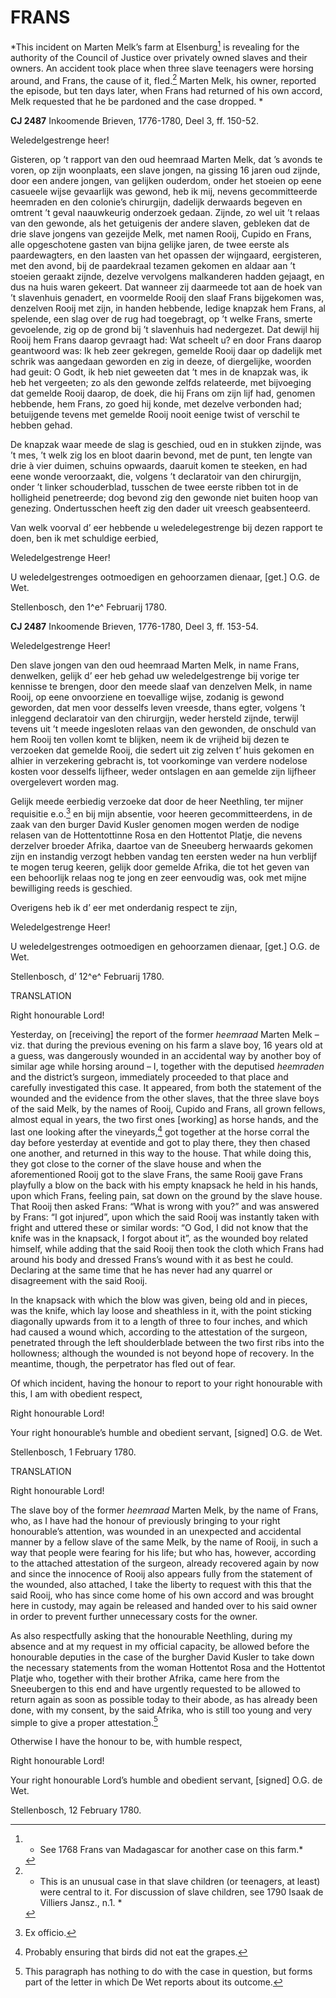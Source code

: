 # FRANS

*This incident on Marten Melk’s farm at Elsenburg[^1] is revealing
for the authority of the Council of Justice over privately owned slaves
and their owners. An accident took place when three slave teenagers were
horsing around, and Frans, the cause of it, fled.[^2] Marten Melk,
his owner, reported the episode, but ten days later, when Frans had
returned of his own accord, Melk requested that he be pardoned and the
case dropped. *

**CJ 2487** Inkoomende Brieven, 1776-1780, Deel 3, ff. 150-52.

Weledelgestrenge heer!

Gisteren, op ’t rapport van den oud heemraad Marten Melk, dat ’s avonds
te voren, op zijn woonplaats, een slave jongen, na gissing 16 jaren oud
zijnde, door een andere jongen, van gelijken ouderdom, onder het stoeien
op eene casueele wijse gevaarlijk was gewond, heb ik mij, nevens
gecommitteerde heemraden en den colonie’s chirurgijn, dadelijk derwaards
begeven en omtrent ’t geval naauwkeurig onderzoek gedaan. Zijnde, zo wel
uit ’t relaas van den gewonde, als het getuigenis der andere slaven,
gebleken dat de drie slave jongens van gezeijde Melk, met namen Rooij,
Cupido en Frans, alle opgeschotene gasten van bijna gelijke jaren, de
twee eerste als paardewagters, en den laasten van het opassen der
wijngaard, eergisteren, met den avond, bij de paardekraal tezamen
gekomen en aldaar aan ’t stoeien geraakt zijnde, dezelve vervolgens
malkanderen hadden gejaagt, en dus na huis waren gekeert. Dat wanneer
zij daarmeede tot aan de hoek van ’t slavenhuis genadert, en voormelde
Rooij den slaaf Frans bijgekomen was, denzelven Rooij met zijn, in
handen hebbende, ledige knapzak hem Frans, al spelende, een slag over de
rug had toegebragt, op ’t welke Frans, smerte gevoelende, zig op de
grond bij ’t slavenhuis had nedergezet. Dat dewijl hij Rooij hem Frans
daarop gevraagt had: Wat scheelt u? en door Frans daarop geantwoord was:
Ik heb zeer gekregen, gemelde Rooij daar op dadelijk met schrik was
aangedaan geworden en zig in deeze, of diergelijke, woorden had geuit: O
Godt, ik heb niet geweeten dat ’t mes in de knapzak was, ik heb het
vergeeten; zo als den gewonde zelfds relateerde, met bijvoeging dat
gemelde Rooij daarop, de doek, die hij Frans om zijn lijf had, genomen
hebbende, hem Frans, zo goed hij konde, met dezelve verbonden had;
betuijgende tevens met gemelde Rooij nooit eenige twist of verschil te
hebben gehad.

De knapzak waar meede de slag is geschied, oud en in stukken zijnde, was
’t mes, ’t welk zig los en bloot daarin bevond, met de punt, ten lengte
van drie à vier duimen, schuins opwaards, daaruit komen te steeken, en
had eene wonde veroorzaakt, die, volgens ’t declaratoir van den
chirurgijn, onder ’t linker schouderblad, tusschen de twee eerste ribben
tot in de holligheid penetreerde; dog bevond zig den gewonde niet buiten
hoop van genezing. Ondertusschen heeft zig den dader uit vreesch
geabsenteerd.

Van welk voorval d’ eer hebbende u weledelegestrenge bij dezen rapport
te doen, ben ik met schuldige eerbied,

Weledelgestrenge Heer!

U weledelgestrenges ootmoedigen en gehoorzamen dienaar, \[get.\] O.G. de
Wet.

Stellenbosch, den 1^e^ Februarij 1780.

**CJ 2487** Inkoomende Brieven, 1776-1780, Deel 3, ff. 153-54.

Weledelgestrenge Heer!

Den slave jongen van den oud heemraad Marten Melk, in name Frans,
denwelken, gelijk d’ eer heb gehad uw weledelgestrenge bij vorige ter
kennisse te brengen, door den meede slaaf van denzelven Melk, in name
Rooij, op eene onvoorziene en toevallige wijse, zodanig is gewond
geworden, dat men voor desselfs leven vreesde, thans egter, volgens ’t
inleggend declaratoir van den chirurgijn, weder hersteld zijnde, terwijl
tevens uit ’t meede ingesloten relaas van den gewonden, de onschuld van
hem Rooij ten vollen komt te blijken, neem ik de vrijheid bij dezen te
verzoeken dat gemelde Rooij, die sedert uit zig zelven t’ huis gekomen
en alhier in verzekering gebracht is, tot voorkominge van verdere
nodelose kosten voor desselfs lijfheer, weder ontslagen en aan gemelde
zijn lijfheer overgelevert worden mag.

Gelijk meede eerbiedig verzoeke dat door de heer Neethling, ter mijner
requisitie e.o.[^3] en bij mijn absentie, voor heeren
gecommitteerdens, in de zaak van den burger David Kusler genomen mogen
werden de nodige relasen van de Hottentottinne Rosa en den Hottentot
Platje, die nevens derzelver broeder Afrika, daartoe van de Sneeuberg
herwaards gekomen zijn en instandig verzogt hebben vandag ten eersten
weder na hun verblijf te mogen terug keeren, gelijk door gemelde Afrika,
die tot het geven van een behoorlijk relaas nog te jong en zeer
eenvoudig was, ook met mijne bewilliging reeds is geschied.

Overigens heb ik d’ eer met onderdanig respect te zijn,

Weledelgestrenge Heer!

U weledelgestrenges ootmoedigen en gehoorzamen dienaar, \[get.\] O.G. de
Wet.

Stellenbosch, d’ 12^e^ Februarij 1780.

TRANSLATION

Right honourable Lord!

Yesterday, on \[receiving\] the report of the former *heemraad* Marten
Melk – viz. that during the previous evening on his farm a slave boy, 16
years old at a guess, was dangerously wounded in an accidental way by
another boy of similar age while horsing around – I, together with the
deputised *heemraden* and the district’s surgeon, immediately proceeded
to that place and carefully investigated this case. It appeared, from
both the statement of the wounded and the evidence from the other
slaves, that the three slave boys of the said Melk, by the names of
Rooij, Cupido and Frans, all grown fellows, almost equal in years, the
two first ones \[working\] as horse hands, and the last one looking
after the vineyards,[^4] got together at the horse corral the day
before yesterday at eventide and got to play there, they then chased one
another, and returned in this way to the house. That while doing this,
they got close to the corner of the slave house and when the
aforementioned Rooij got to the slave Frans, the same Rooij gave Frans
playfully a blow on the back with his empty knapsack he held in his
hands, upon which Frans, feeling pain, sat down on the ground by the
slave house. That Rooij then asked Frans: “What is wrong with you?” and
was answered by Frans: “I got injured”, upon which the said Rooij was
instantly taken with fright and uttered these or similar words: “O God,
I did not know that the knife was in the knapsack, I forgot about it”,
as the wounded boy related himself, while adding that the said Rooij
then took the cloth which Frans had around his body and dressed Frans’s
wound with it as best he could. Declaring at the same time that he has
never had any quarrel or disagreement with the said Rooij.

In the knapsack with which the blow was given, being old and in pieces,
was the knife, which lay loose and sheathless in it, with the point
sticking diagonally upwards from it to a length of three to four inches,
and which had caused a wound which, according to the attestation of the
surgeon, penetrated through the left shoulderblade between the two first
ribs into the hollowness; although the wounded is not beyond hope of
recovery. In the meantime, though, the perpetrator has fled out of fear.

Of which incident, having the honour to report to your right honourable
with this, I am with obedient respect,

Right honourable Lord!

Your right honourable’s humble and obedient servant, \[signed\] O.G. de
Wet.

Stellenbosch, 1 February 1780.

TRANSLATION

Right honourable Lord!

The slave boy of the former *heemraad* Marten Melk, by the name of
Frans, who, as I have had the honour of previously bringing to your
right honourable’s attention, was wounded in an unexpected and
accidental manner by a fellow slave of the same Melk, by the name of
Rooij, in such a way that people were fearing for his life; but who has,
however, according to the attached attestation of the surgeon, already
recovered again by now and since the innocence of Rooij also appears
fully from the statement of the wounded, also attached, I take the
liberty to request with this that the said Rooij, who has since come
home of his own accord and was brought here in custody, may again be
released and handed over to his said owner in order to prevent further
unnecessary costs for the owner.

As also respectfully asking that the honourable Neethling, during my
absence and at my request in my official capacity, be allowed before the
honourable deputies in the case of the burgher David Kusler to take down
the necessary statements from the woman Hottentot Rosa and the Hottentot
Platje who, together with their brother Afrika, came here from the
Sneeubergen to this end and have urgently requested to be allowed to
return again as soon as possible today to their abode, as has already
been done, with my consent, by the said Afrika, who is still too young
and very simple to give a proper attestation.[^5]

Otherwise I have the honour to be, with humble respect,

Right honourable Lord!

Your right honourable Lord’s humble and obedient servant, \[signed\]
O.G. de Wet.

Stellenbosch, 12 February 1780.

[^1]: * See 1768 Frans van Madagascar for another case on this farm.*

[^2]: * This is an unusual case in that slave children (or teenagers, at
    least) were central to it. For discussion of slave children, see
    1790 Isaak de Villiers Jansz., n.1. *

[^3]:  Ex officio.

[^4]:  Probably ensuring that birds did not eat the grapes.

[^5]:  This paragraph has nothing to do with the case in question, but
    forms part of the letter in which De Wet reports about its outcome.
